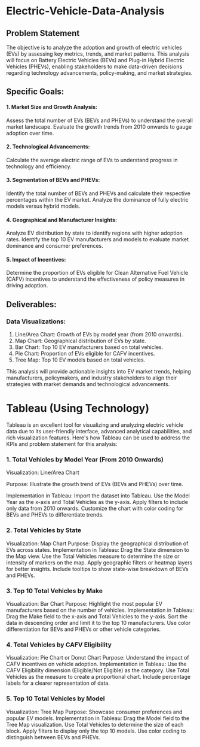 # Electric-Vehicle-Data-Analysis

## Problem Statement
The objective is to analyze the adoption and growth of electric vehicles (EVs) by assessing key metrics, trends, and market patterns. This analysis will focus on Battery Electric Vehicles (BEVs) and Plug-in Hybrid Electric Vehicles (PHEVs), enabling stakeholders to make data-driven decisions regarding technology advancements, policy-making, and market strategies.

## Specific Goals:
#### 1. Market Size and Growth Analysis:

Assess the total number of EVs (BEVs and PHEVs) to understand the overall market landscape.
Evaluate the growth trends from 2010 onwards to gauge adoption over time.

#### 2. Technological Advancements:

Calculate the average electric range of EVs to understand progress in technology and efficiency.
#### 3. Segmentation of BEVs and PHEVs:

Identify the total number of BEVs and PHEVs and calculate their respective percentages within the EV market.
Analyze the dominance of fully electric models versus hybrid models.

#### 4. Geographical and Manufacturer Insights:

Analyze EV distribution by state to identify regions with higher adoption rates.
Identify the top 10 EV manufacturers and models to evaluate market dominance and consumer preferences.

#### 5. Impact of Incentives:

Determine the proportion of EVs eligible for Clean Alternative Fuel Vehicle (CAFV) incentives to understand the effectiveness of policy measures in driving adoption.

## Deliverables:
### Data Visualizations:

1. Line/Area Chart: Growth of EVs by model year (from 2010 onwards).
2. Map Chart: Geographical distribution of EVs by state.
3. Bar Chart: Top 10 EV manufacturers based on total vehicles.
4. Pie Chart: Proportion of EVs eligible for CAFV incentives.
5. Tree Map: Top 10 EV models based on total vehicles.

This analysis will provide actionable insights into EV market trends, helping manufacturers, policymakers, and industry stakeholders to align their strategies with market demands and technological advancements.

# Tableau (Using Technology)

Tableau is an excellent tool for visualizing and analyzing electric vehicle data due to its user-friendly interface, advanced analytical capabilities, and rich visualization features. Here's how Tableau can be used to address the KPIs and problem statement for this analysis:

### 1. Total Vehicles by Model Year (From 2010 Onwards)

Visualization: Line/Area Chart

Purpose: Illustrate the growth trend of EVs (BEVs and PHEVs) over time.

Implementation in Tableau:
Import the dataset into Tableau.
Use the Model Year as the x-axis and Total Vehicles as the y-axis.
Apply filters to include only data from 2010 onwards.
Customize the chart with color coding for BEVs and PHEVs to differentiate trends.

### 2. Total Vehicles by State

Visualization: Map Chart
Purpose: Display the geographical distribution of EVs across states.
Implementation in Tableau:
Drag the State dimension to the Map view.
Use the Total Vehicles measure to determine the size or intensity of markers on the map.
Apply geographic filters or heatmap layers for better insights.
Include tooltips to show state-wise breakdown of BEVs and PHEVs.

### 3. Top 10 Total Vehicles by Make

Visualization: Bar Chart
Purpose: Highlight the most popular EV manufacturers based on the number of vehicles.
Implementation in Tableau:
Drag the Make field to the x-axis and Total Vehicles to the y-axis.
Sort the data in descending order and limit it to the top 10 manufacturers.
Use color differentiation for BEVs and PHEVs or other vehicle categories.

### 4. Total Vehicles by CAFV Eligibility

Visualization: Pie Chart or Donut Chart
Purpose: Understand the impact of CAFV incentives on vehicle adoption.
Implementation in Tableau:
Use the CAFV Eligibility dimension (Eligible/Not Eligible) as the category.
Use Total Vehicles as the measure to create a proportional chart.
Include percentage labels for a clearer representation of data.

### 5. Top 10 Total Vehicles by Model

Visualization: Tree Map
Purpose: Showcase consumer preferences and popular EV models.
Implementation in Tableau:
Drag the Model field to the Tree Map visualization.
Use Total Vehicles to determine the size of each block.
Apply filters to display only the top 10 models.
Use color coding to distinguish between BEVs and PHEVs.



